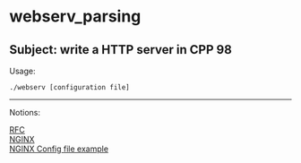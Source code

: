 # webserv_parsing

Subject: write a HTTP server in CPP 98<br>
---
Usage:<br>

`./webserv [configuration file]`<br>

---

Notions: <br>

[RFC](https://fr.wikipedia.org/wiki/Request_for_comments) <br>
[NGINX](https://nginx.org/en/) <br>
[NGINX Config file example](https://www.nginx.com/resources/wiki/start/topics/examples/full/)
